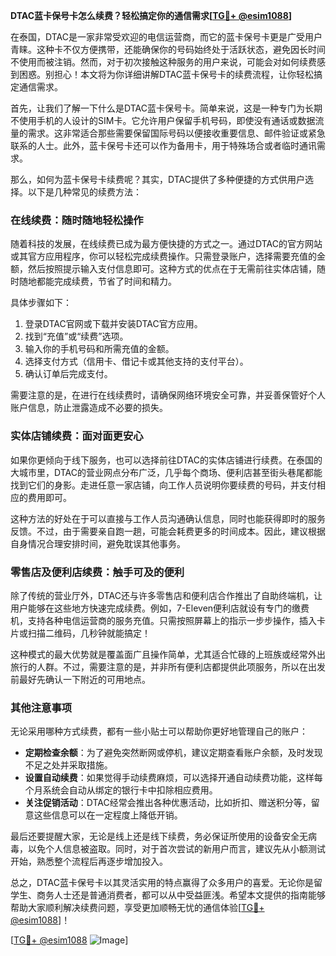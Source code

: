 **DTAC蓝卡保号卡怎么续费？轻松搞定你的通信需求[[TG💪+ @esim1088](https://t.me/s/esim1088)]**

在泰国，DTAC是一家非常受欢迎的电信运营商，而它的蓝卡保号卡更是广受用户青睐。这种卡不仅方便携带，还能确保你的号码始终处于活跃状态，避免因长时间不使用而被注销。然而，对于初次接触这种服务的用户来说，可能会对如何续费感到困惑。别担心！本文将为你详细讲解DTAC蓝卡保号卡的续费流程，让你轻松搞定通信需求。

首先，让我们了解一下什么是DTAC蓝卡保号卡。简单来说，这是一种专门为长期不使用手机的人设计的SIM卡。它允许用户保留手机号码，即使没有通话或数据流量的需求。这非常适合那些需要保留国际号码以便接收重要信息、邮件验证或紧急联系的人士。此外，蓝卡保号卡还可以作为备用卡，用于特殊场合或者临时通讯需求。

那么，如何为蓝卡保号卡续费呢？其实，DTAC提供了多种便捷的方式供用户选择。以下是几种常见的续费方法：

### 在线续费：随时随地轻松操作

随着科技的发展，在线续费已成为最方便快捷的方式之一。通过DTAC的官方网站或其官方应用程序，你可以轻松完成续费操作。只需登录账户，选择需要充值的金额，然后按照提示输入支付信息即可。这种方式的优点在于无需前往实体店铺，随时随地都能完成续费，节省了时间和精力。

具体步骤如下：
1. 登录DTAC官网或下载并安装DTAC官方应用。
2. 找到“充值”或“续费”选项。
3. 输入你的手机号码和所需充值的金额。
4. 选择支付方式（信用卡、借记卡或其他支持的支付平台）。
5. 确认订单后完成支付。

需要注意的是，在进行在线续费时，请确保网络环境安全可靠，并妥善保管好个人账户信息，防止泄露造成不必要的损失。

### 实体店铺续费：面对面更安心

如果你更倾向于线下服务，也可以选择前往DTAC的实体店铺进行续费。在泰国的大城市里，DTAC的营业网点分布广泛，几乎每个商场、便利店甚至街头巷尾都能找到它们的身影。走进任意一家店铺，向工作人员说明你要续费的号码，并支付相应的费用即可。

这种方法的好处在于可以直接与工作人员沟通确认信息，同时也能获得即时的服务反馈。不过，由于需要亲自跑一趟，可能会耗费更多的时间成本。因此，建议根据自身情况合理安排时间，避免耽误其他事务。

### 零售店及便利店续费：触手可及的便利

除了传统的营业厅外，DTAC还与许多零售店和便利店合作推出了自助终端机，让用户能够在这些地方快速完成续费。例如，7-Eleven便利店就设有专门的缴费机，支持各种电信运营商的服务充值。只需按照屏幕上的指示一步步操作，插入卡片或扫描二维码，几秒钟就能搞定！

这种模式的最大优势就是覆盖面广且操作简单，尤其适合忙碌的上班族或经常外出旅行的人群。不过，需要注意的是，并非所有便利店都提供此项服务，所以在出发前最好先确认一下附近的可用地点。

### 其他注意事项

无论采用哪种方式续费，都有一些小贴士可以帮助你更好地管理自己的账户：

- **定期检查余额**：为了避免突然断网或停机，建议定期查看账户余额，及时发现不足之处并采取措施。
- **设置自动续费**：如果觉得手动续费麻烦，可以选择开通自动续费功能，这样每个月系统会自动从绑定的银行卡中扣除相应费用。
- **关注促销活动**：DTAC经常会推出各种优惠活动，比如折扣、赠送积分等，留意这些信息可以在一定程度上降低开销。

最后还要提醒大家，无论是线上还是线下续费，务必保证所使用的设备安全无病毒，以免个人信息被盗取。同时，对于首次尝试的新用户而言，建议先从小额测试开始，熟悉整个流程后再逐步增加投入。

总之，DTAC蓝卡保号卡以其灵活实用的特点赢得了众多用户的喜爱。无论你是留学生、商务人士还是普通消费者，都可以从中受益匪浅。希望本文提供的指南能够帮助大家顺利解决续费问题，享受更加顺畅无忧的通信体验[[TG💪+ @esim1088](https://t.me/s/esim1088)]！

[[TG💪+ @esim1088](https://t.me/s/esim1088) ![Image](https://i.postimg.cc/4NQfJmqS/Snipaste-2025-05-13-00-14-12.png)]